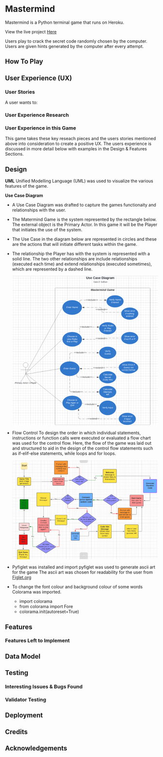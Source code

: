 # **Mastermind**

Mastermind is a Python terminal game that runs on Heroku.

View the live project [Here](https://mastermind-code-breaker.herokuapp.com)

Users play to crack the secret code randomly chosen by the computer.  Users are given hints generated by the computer after every attempt.

## How To Play


## User Experience (UX)

### User Stories
A user wants to:


### User Experience Research

### User Experience in this Game
This game takes these key reseach pieces and the users stories mentioned above into consideration to create a positive UX.  The users experience is discussed in more detail below with examples in the Design & Features Sections.

## Design
**UML**
Unified Modelling Language (UML) was used to visualize the various features of the game. 

**Use Case Diagram**

* A Use Case Diagram was drafted to capture the games functionaity and relationships with the user.

* The Matermind Game is the system represented by the rectangle below.  The external object is the Primary Actor.  In this game it will be the Player that initiates the use of the system.

* The Use Case in the diagram below are represented in circles and these are the actions that will initiate different tasks within the game.

* The relationship the Player has with the system is represented with a solid line.  The two other relationships are include relationships (executed each time) and extend relationships (executed sometimes), which are represented by a dashed line.

    ![Use Case Diagram](assets/images/use-case-diagram.png)

* Flow Control
To design the order in which individual statements, instructions or function calls were executed or evaluated a flow chart was used for the control flow.  Here, the flow of the game was laid out and structured to aid in the design of the control flow statements such as if-elif-else statements, while loops and for loops.

    ![Flowchart](assets/images/flowchart.png)

* Pyfiglet was installed and import pyfiglet was used to generate ascii art for the game
The ascii art was chosen for readability for the user from [Figlet.org](http://www.figlet.org/)

* To change the font colour and background colour of some words Colorama was imported.
    * import colorama
    * from colorama import Fore
    * colorama.init(autoreset=True)

## Features

### Features Left to Implement


## Data Model

## Testing

### Interesting Issues & Bugs Found
### Validator Testing

## Deployment

## Credits

## Acknowledgements

